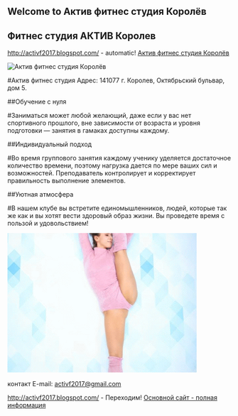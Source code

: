 ## Welcome to  Актив фитнес студия Королёв 

## Фитнес студия АКТИВ Королев 

http://activf2017.blogspot.com/ - automatic!
[Актив фитнес студия Королёв](http://activf2017.blogspot.com/)

![Актив фитнес студия Королёв](https://avatars1.githubusercontent.com/u/37883500?s=200&v=4=centerme)

#Актив фитнес студия Адрес: 141077 г. Королев, Октябрьский бульвар, дом 5.

##Обучение с нуля

#Заниматься может любой желающий, даже если у вас нет спортивного прошлого, вне зависимости от возраста и уровня подготовки — занятия в гамаках доступны каждому.

##Индивидуальный подход

#Во время группового занятия каждому ученику уделяется достаточное количество времени, поэтому нагрузка дается по мере ваших сил и возможностей. Преподаватель контролирует и корректирует правильность выполнение элементов.

##Уютная атмосфера

#В нашем клубе вы встретите единомышленников, людей, которые так же как и вы хотят вести здоровый образ жизни. Вы проведете время с пользой и удовольствием!

![Актив фитнес студия Королёв](https://github.com/activf2017/Activ-fitness-Korolev-studio/blob/master/%D1%81%D0%BE%D0%BD%D1%8F%20%D1%80%D0%B0%D1%81%D1%82-ANIMATION.gif?raw=true)

контакт E-mail: activf2017@gmail.com


http://activf2017.blogspot.com/ - Переходим!
[Основной сайт - полная информация](http://activf2017.blogspot.com/)


